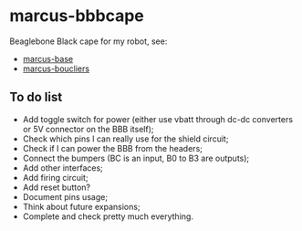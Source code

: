 # marcus-bbbcape

Beaglebone Black cape for my robot, see:

- [marcus-base](https://github.com/miek770/marcus-base)
- [marcus-boucliers](https://github.com/miek770/marcus-boucliers)

## To do list

- Add toggle switch for power (either use vbatt through dc-dc converters or 5V connector on the BBB itself);
- Check which pins I can really use for the shield circuit;
- Check if I can power the BBB from the headers;
- Connect the bumpers (BC is an input, B0 to B3 are outputs);
- Add other interfaces;
- Add firing circuit;
- Add reset button?
- Document pins usage;
- Think about future expansions;
- Complete and check pretty much everything.
